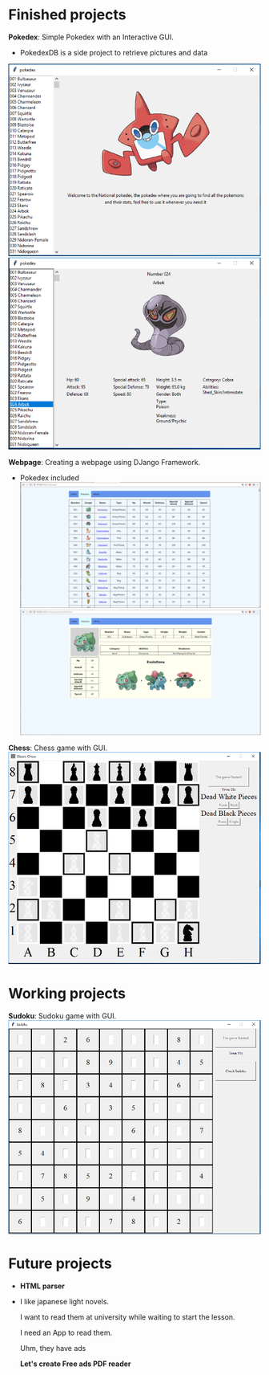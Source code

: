 # Finished projects

__Pokedex__: Simple Pokedex with an Interactive GUI.
- PokedexDB is a side project to retrieve pictures and data

![Screenshot](githubpictures/pokedex1.PNG)
![Screenshot](githubpictures/pokedex2.PNG)

__Webpage__: Creating a webpage using DJango Framework.

- Pokedex included
![Screenshot](githubpictures/webpokedex1.PNG)
![Screenshot](githubpictures/webpokedex2.PNG)

__Chess__: Chess game with GUI.
![Screenshot](githubpictures/chess.PNG)

# Working projects

__Sudoku__: Sudoku game with GUI.
![Screenshot](githubpictures/sudoku1.PNG)

# Future projects

- __HTML parser__
- I like japanese light novels. 

  I want to read them at university while waiting to start the lesson. 
  
  I need an App to read them.
  
  Uhm, they have ads
  
  __Let's create Free ads PDF reader__
